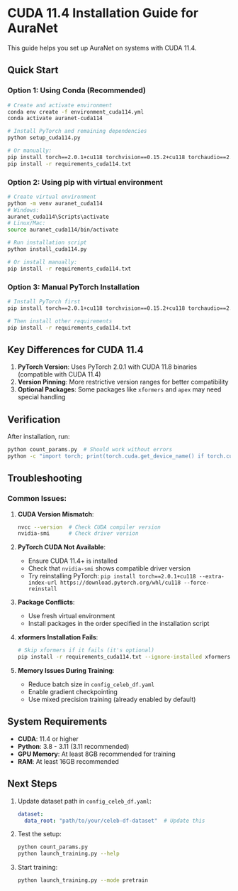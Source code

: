 # CUDA 11.4 Installation Guide for AuraNet

This guide helps you set up AuraNet on systems with CUDA 11.4.

## Quick Start

### Option 1: Using Conda (Recommended)
```bash
# Create and activate environment
conda env create -f environment_cuda114.yml
conda activate auranet-cuda114

# Install PyTorch and remaining dependencies
python setup_cuda114.py

# Or manually:
pip install torch==2.0.1+cu118 torchvision==0.15.2+cu118 torchaudio==2.0.2+cu118 --extra-index-url https://download.pytorch.org/whl/cu118
pip install -r requirements_cuda114.txt
```

### Option 2: Using pip with virtual environment
```bash
# Create virtual environment
python -m venv auranet_cuda114
# Windows:
auranet_cuda114\Scripts\activate
# Linux/Mac:
source auranet_cuda114/bin/activate

# Run installation script
python install_cuda114.py

# Or install manually:
pip install -r requirements_cuda114.txt
```

### Option 3: Manual PyTorch Installation
```bash
# Install PyTorch first
pip install torch==2.0.1+cu118 torchvision==0.15.2+cu118 torchaudio==2.0.2+cu118 --extra-index-url https://download.pytorch.org/whl/cu118

# Then install other requirements
pip install -r requirements_cuda114.txt
```

## Key Differences for CUDA 11.4

1. **PyTorch Version**: Uses PyTorch 2.0.1 with CUDA 11.8 binaries (compatible with CUDA 11.4)
2. **Version Pinning**: More restrictive version ranges for better compatibility
3. **Optional Packages**: Some packages like `xformers` and `apex` may need special handling

## Verification

After installation, run:
```bash
python count_params.py  # Should work without errors
python -c "import torch; print(torch.cuda.get_device_name() if torch.cuda.is_available() else 'CUDA not available')"
```

## Troubleshooting

### Common Issues:

1. **CUDA Version Mismatch**:
   ```bash
   nvcc --version  # Check CUDA compiler version
   nvidia-smi      # Check driver version
   ```

2. **PyTorch CUDA Not Available**:
   - Ensure CUDA 11.4+ is installed
   - Check that `nvidia-smi` shows compatible driver version
   - Try reinstalling PyTorch: `pip install torch==2.0.1+cu118 --extra-index-url https://download.pytorch.org/whl/cu118 --force-reinstall`

3. **Package Conflicts**:
   - Use fresh virtual environment
   - Install packages in the order specified in the installation script

4. **xformers Installation Fails**:
   ```bash
   # Skip xformers if it fails (it's optional)
   pip install -r requirements_cuda114.txt --ignore-installed xformers
   ```

5. **Memory Issues During Training**:
   - Reduce batch size in `config_celeb_df.yaml`
   - Enable gradient checkpointing
   - Use mixed precision training (already enabled by default)

## System Requirements

- **CUDA**: 11.4 or higher
- **Python**: 3.8 - 3.11 (3.11 recommended)
- **GPU Memory**: At least 8GB recommended for training
- **RAM**: At least 16GB recommended

## Next Steps

1. Update dataset path in `config_celeb_df.yaml`:
   ```yaml
   dataset:
     data_root: "path/to/your/celeb-df-dataset"  # Update this
   ```

2. Test the setup:
   ```bash
   python count_params.py
   python launch_training.py --help
   ```

3. Start training:
   ```bash
   python launch_training.py --mode pretrain
   ```
